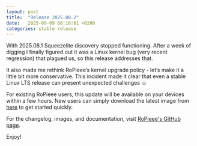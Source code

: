 ```yaml
---
layout: post
title:  "Release 2025.08.2"
date:   2025-09-09 08:16:01 +0200
categories: stable release
---
```


With 2025.08.1 Squeezelite discovery stopped functioning. After a week of digging I finally figured out it was a Linux kernel bug (very recent regression) that plagued us, so this release addresses that.

It also made me rethink RoPieee’s kernel upgrade policy - let’s make it a little bit more conservative. This incident made it clear that even a stable Linux LTS release can present unexpected challenges ☺️

For existing RoPieee users, this update will be available on your devices within a few hours. New users can simply download the latest image from [here](https://github.com/RoPieee/RoPieee/blob/main/docs/releases/2025_08_2.md) to get started quickly.

For the changelog, images, and documentation, visit [RoPieee's GitHub page](https://github.com/RoPieee/RoPieee).

Enjoy!
